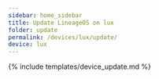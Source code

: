 ```yaml
---
sidebar: home_sidebar
title: Update LineageOS on lux
folder: update
permalink: /devices/lux/update/
device: lux
---
```

{% include templates/device_update.md %}
